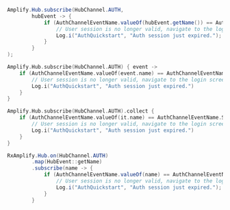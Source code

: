 <amplify-block-switcher>
<amplify-block name="Java">

```java
Amplify.Hub.subscribe(HubChannel.AUTH,
        hubEvent -> {
            if (AuthChannelEventName.valueOf(hubEvent.getName()) == AuthChannelEventName.SESSION_EXPIRED) {
                // User session is no longer valid, navigate to the login screen to re-authenticate the user.
                Log.i("AuthQuickstart", "Auth session just expired.");
            }
        }
);
```

</amplify-block>
<amplify-block name="Kotlin - Callbacks">

```kotlin
Amplify.Hub.subscribe(HubChannel.AUTH) { event ->
    if (AuthChannelEventName.valueOf(event.name) == AuthChannelEventName.SESSION_EXPIRED) {
        // User session is no longer valid, navigate to the login screen to re-authenticate the user.
        Log.i("AuthQuickstart", "Auth session just expired.")
    }
}
```

</amplify-block>
<amplify-block name="Kotlin - Coroutines (Beta)">

```kotlin
Amplify.Hub.subscribe(HubChannel.AUTH).collect {
    if (AuthChannelEventName.valueOf(it.name) == AuthChannelEventName.SESSION_EXPIRED) {
        // User session is no longer valid, navigate to the login screen to re-authenticate the user.
        Log.i("AuthQuickstart", "Auth session just expired.")
    }
}
```

</amplify-block>
<amplify-block name="RxJava">

```java
RxAmplify.Hub.on(HubChannel.AUTH)
        .map(HubEvent::getName)
        .subscribe(name -> {
            if (AuthChannelEventName.valueOf(name) == AuthChannelEventName.SESSION_EXPIRED) {
                // User session is no longer valid, navigate to the login screen to re-authenticate the user.
                Log.i("AuthQuickstart", "Auth session just expired.");
            }
        }
```

</amplify-block>
</amplify-block-switcher>
